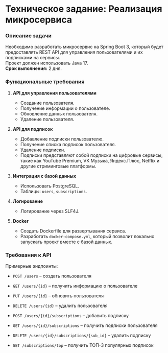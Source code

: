 # Техническое задание: Реализация микросервиса

### Описание задачи

Необходимо разработать микросервис на Spring Boot 3, который будет предоставлять REST API для управления пользователями и их подписками на сервисы.  
Проект должен использовать Java 17.  
**Срок выполнения:** 2 дня.

### Функциональные требования

1. **API для управления пользователями**
    - Создание пользователя.
    - Получение информации о пользователе.
    - Обновление данных пользователя.
    - Удаление пользователя.

2. **API для подписок**
    - Добавление подписки пользователю.
    - Получение списка подписок пользователя.
    - Удаление подписки.
    - Подписки представляют собой подписки на цифровые сервисы, такие как YouTube Premium, VK Музыка, Яндекс.Плюс, Netflix и другие стриминговые платформы.

3. **Интеграция с базой данных**
    - Использовать PostgreSQL.
    - Таблицы: `users`, `subscriptions`.

4. **Логирование**
    - Логирование через SLF4J.

5. **Docker**
    - Создать Dockerfile для развертывания сервиса.
    - Разработать `docker-compose.yml`, который позволит локально запускать проект вместе с базой данных.

### Требования к API

Примерные эндпоинты:

- `POST /users` – создать пользователя
- `GET /users/{id}` – получить информацию о пользователе
- `PUT /users/{id}` – обновить пользователя
- `DELETE /users/{id}` – удалить пользователя

- `POST /users/{id}/subscriptions` – добавить подписку
- `GET /users/{id}/subscriptions` – получить подписки пользователя
- `DELETE /users/{id}/subscriptions/{sub_id}` – удалить подписку

- `GET /subscriptions/top` – получить ТОП-3 популярных подписок